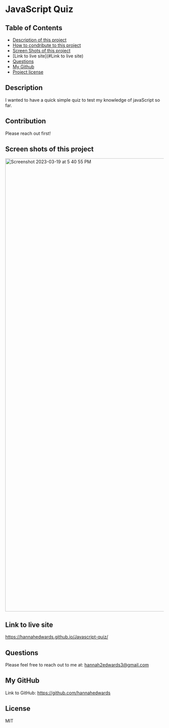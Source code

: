 
# JavaScript Quiz
## Table of Contents
- [Description of this project](#Description)
- [How to condribute to this project](#Contribution)
- [Screen Shots of this project](#Screen-shots)
- [Link to live site](#Link to live site)
- [Questions](#Email)
- [My Github](#GitHub)
- [Project license](#License)
## Description
I wanted to have a quick simple quiz to test my knowledge of javaScript so far.
## Contribution
Please reach out first!
## Screen shots of this project
<img width="1440" alt="Screenshot 2023-03-19 at 5 40 55 PM" src="https://user-images.githubusercontent.com/44388330/226211499-4c71d819-833d-4162-9fe1-417ad0b6d00e.png">

## Link to live site
https://hannahedwards.github.io/Javascript-quiz/
## Questions
Please feel free to reach out to me at: hannah2edwards3@gmail.com
## My GitHub
Link to GitHub: https://github.com/hannahedwards
## License
MIT
